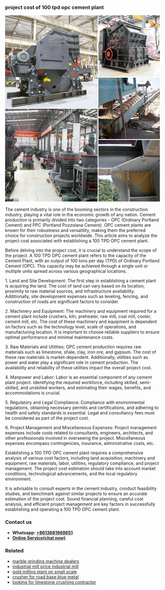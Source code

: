 <h3>project cost of 100 tpd opc cement plant</h3><img src='1708408465.jpg' alt=''><p>The cement industry is one of the booming sectors in the construction industry, playing a vital role in the economic growth of any nation. Cement production is primarily divided into two categories - OPC (Ordinary Portland Cement) and PPC (Portland Pozzolana Cement). OPC cement plants are known for their robustness and versatility, making them the preferred choice for construction projects worldwide. This article aims to analyze the project cost associated with establishing a 100 TPD OPC cement plant.</p><p>Before delving into the project cost, it is crucial to understand the scope of the project. A 100 TPD OPC cement plant refers to the capacity of the Cement Plant, with an output of 100 tons per day (TPD) of Ordinary Portland Cement (OPC). This capacity may be achieved through a single unit or multiple units spread across various geographical locations.</p><p>1. Land and Site Development: The first step in establishing a cement plant is acquiring the land. The cost of land can vary based on its location, proximity to raw material sources, and infrastructure availability. Additionally, site development expenses such as leveling, fencing, and construction of roads are significant factors to consider.</p><p>2. Machinery and Equipment: The machinery and equipment required for a cement plant include crushers, kiln, preheater, raw mill, coal mill, cooler, cement mill, etc. The cost of these machinery and equipment is dependent on factors such as the technology level, scale of operations, and manufacturing location. It is important to choose reliable suppliers to ensure optimal performance and minimal maintenance costs.</p><p>3. Raw Materials and Utilities: OPC cement production requires raw materials such as limestone, shale, clay, iron ore, and gypsum. The cost of these raw materials is market-dependent. Additionally, utilities such as power and water play a significant role in cement production. The availability and reliability of these utilities impact the overall project cost.</p><p>4. Manpower and Labor: Labor is an essential component of any cement plant project. Identifying the required workforce, including skilled, semi-skilled, and unskilled workers, and estimating their wages, benefits, and accommodations is crucial.</p><p>5. Regulatory and Legal Compliance: Compliance with environmental regulations, obtaining necessary permits and certifications, and adhering to health and safety standards is essential. Legal and consultancy fees must be considered as part of the project cost.</p><p>6. Project Management and Miscellaneous Expenses: Project management expenses include costs related to consultants, engineers, architects, and other professionals involved in overseeing the project. Miscellaneous expenses encompass contingencies, insurance, administrative costs, etc.</p><p>Establishing a 100 TPD OPC cement plant requires a comprehensive analysis of various cost factors, including land acquisition, machinery and equipment, raw materials, labor, utilities, regulatory compliance, and project management. The project cost estimation should take into account market conditions, technological advancements, and the local regulatory environment.</p><p>It is advisable to consult experts in the cement industry, conduct feasibility studies, and benchmark against similar projects to ensure an accurate estimation of the project cost. Sound financial planning, careful cost analysis, and efficient project management are key factors in successfully establishing and operating a 100 TPD OPC cement plant.</p><h3>Contact us</h3><ul><li><strong>Whatsapp:&nbsp;<a href="https://wa.me/8613661969651">+8613661969651</a></strong></li><li><a href="https://swt.shibang-china.com/?git&amp;zhl&amp;project cost of 100 tpd opc cement plant"><strong>Online Service(chat now)</strong></a></li></ul><h3>Related</h3><ul><li><a href='marble grinding machine dealers.md'>marble grinding machine dealers</a></li><li><a href='industrial mill price industrial mill.md'>industrial mill price industrial mill</a></li><li><a href='gold milling plant on small scale.md'>gold milling plant on small scale</a></li><li><a href='crusher for road base blue metal.md'>crusher for road base blue metal</a></li><li><a href='looking for limestone crushing contractor.md'>looking for limestone crushing contractor</a></li></ul>